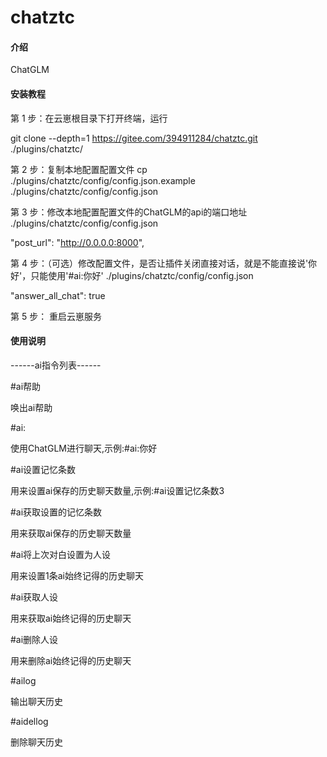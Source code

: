 # chatztc

#### 介绍
ChatGLM
#### 安装教程

第 1 步：在云崽根目录下打开终端，运行

git clone --depth=1 https://gitee.com/394911284/chatztc.git ./plugins/chatztc/

第 2 步：复制本地配置配置文件
cp ./plugins/chatztc/config/config.json.example ./plugins/chatztc/config/config.json

第 3 步：修改本地配置配置文件的ChatGLM的api的端口地址
./plugins/chatztc/config/config.json

"post_url": "http://0.0.0.0:8000",

第 4 步：（可选）修改配置文件，是否让插件关闭直接对话，就是不能直接说'你好'，只能使用'#ai:你好'
./plugins/chatztc/config/config.json

"answer_all_chat": true

第 5 步：
重启云崽服务

#### 使用说明

------ai指令列表------

#ai帮助

唤出ai帮助

#ai:

使用ChatGLM进行聊天,示例:#ai:你好

#ai设置记忆条数

用来设置ai保存的历史聊天数量,示例:#ai设置记忆条数3

#ai获取设置的记忆条数

用来获取ai保存的历史聊天数量

#ai将上次对白设置为人设

用来设置1条ai始终记得的历史聊天

#ai获取人设

用来获取ai始终记得的历史聊天

#ai删除人设

用来删除ai始终记得的历史聊天

#ailog

输出聊天历史

#aidellog

删除聊天历史


